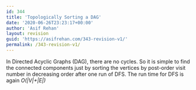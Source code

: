 ```yaml
---
id: 344
title: 'Topologically Sorting a DAG'
date: '2020-06-26T23:23:17+00:00'
author: 'Asif Rehan'
layout: revision
guid: 'https://asifrehan.com/343-revision-v1/'
permalink: /343-revision-v1/
---
```


In Directed Acyclic Graphs (DAG), there are no cycles. So it is simple to find the connected components just by sorting the vertices by post-order visit number in decreasing order after one run of DFS. The run time for DFS is again *O(|V|+|E|)*